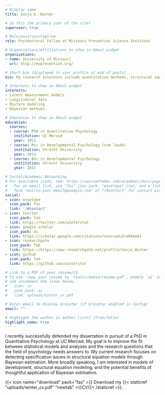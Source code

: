 ```yaml
---
# Display name
title: Sonja D. Winter

# Is this the primary user of the site?
superuser: true

# Role/position/tagline
role: Postdoctoral Fellow at Missouri Prevention Science Institute

# Organizations/Affiliations to show in About widget
organizations:
- name: University of Missouri
  url: http://moprevention.org/

# Short bio (displayed in user profile at end of posts)
bio: My research interests include quantitative methods, structural equation modeling, mixture modeling, measurement, and Bayesian methods.

# Interests to show in About widget
interests:
- Latent measurement models
- Longitudinal data
- Mixture modeling
- Bayesian methods

# Education to show in About widget
education:
  courses:
  - course: PhD in Quantitative Psychology
    institution: UC Merced
    year: 2021
  - course: Msc in Developmental Psychology (cum laude)
    institution: Utrecht University
    year: 2013
  - course: BSc in Developmental Psychology
    institution: Utrecht University
    year: 2011

# Social/Academic Networking
# For available icons, see: https://sourcethemes.com/academic/docs/page-builder/#icons
#   For an email link, use "fas" icon pack, "envelope" icon, and a link in the
#   form "mailto:your-email@example.com" or "/#contact" for contact widget.
social:
- icon: envelope
  icon_pack: fas
  link: '/#contact'
- icon: twitter
  icon_pack: fab
  link: https://twitter.com/winterstat
- icon: google-scholar
  icon_pack: ai
  link: https://scholar.google.com/citations?user=yXLOreMAAAAJ
- icon: researchgate
  icon_pack: fab
  link: https://https://www.researchgate.net/profile/Sonja_Winter
- icon: github
  icon_pack: fab
  link: https://github.com/winterstat

# Link to a PDF of your resume/CV.
# To use: copy your resume to `static/media/resume.pdf`, enable `ai` icons in `params.toml`, 
# and uncomment the lines below.
# - icon: cv
#   icon_pack: ai
#   link: uploads/winter_cv.pdf

# Enter email to display Gravatar (if Gravatar enabled in Config)
email: ""

# Highlight the author in author lists? (true/false)
highlight_name: true
---
```


I recently successfully defended my dissertation in pursuit of a PhD in Quantitative Psychology at UC Merced. My goal is to improve the fit between statistical models and analyses and the research questions that the field of psychology needs answers to. My current research focuses on detecting specification issues in structural equation models through Bayesian estimation. More broadly speaking, I am interested in models of development, structural equation modeling, and the potential benefits of thoughtful application of Bayesian estimation.


{{< icon name="download" pack="fas" >}} Download my {{< staticref "uploads/winter_cv.pdf" "newtab" >}}CV{{< /staticref >}}.